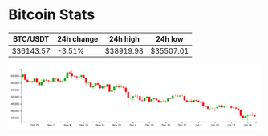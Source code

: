 # Bitcoin Stats

BTC/USDT|24h change|24h high|24h low|
|---|---|---|---|
|$36143.57|-3.51%|$38919.98|$35507.01|

<img src="./chart.svg">
